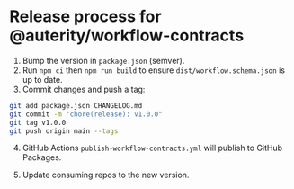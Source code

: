 # Release process for @auterity/workflow-contracts

1. Bump the version in `package.json` (semver).
2. Run `npm ci` then `npm run build` to ensure `dist/workflow.schema.json` is up to date.
3. Commit changes and push a tag:

```bash
git add package.json CHANGELOG.md
git commit -m "chore(release): v1.0.0"
git tag v1.0.0
git push origin main --tags
```

4. GitHub Actions `publish-workflow-contracts.yml` will publish to GitHub Packages.

5. Update consuming repos to the new version.
